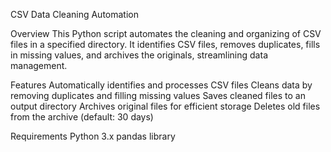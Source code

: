 CSV Data Cleaning Automation

Overview This Python script automates the cleaning and organizing of CSV files in a specified directory. It identifies CSV files, removes duplicates, fills in missing values, and archives the originals, streamlining data management.

Features Automatically identifies and processes CSV files Cleans data by removing duplicates and filling missing values Saves cleaned files to an output directory Archives original files for efficient storage Deletes old files from the archive (default: 30 days)

Requirements Python 3.x pandas library

